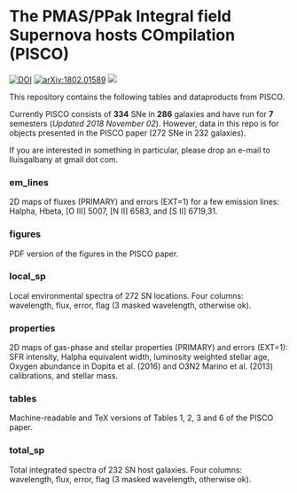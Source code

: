 # The PMAS/PPak Integral field Supernova hosts COmpilation (PISCO)

[![DOI](https://zenodo.org/badge/DOI/10.5281/zenodo.1172732.svg)](https://doi.org/10.5281/zenodo.1172732)
[![arXiv:1802.01589](https://img.shields.io/badge/astro--ph.GA-arXiv%3A1802.01589-B31B1B.svg)](https://arxiv.org/abs/1802.01589)
![](https://img.shields.io/badge/Updated-November%232018-green.svg)

This repository contains the following tables and dataproducts from PISCO. 

Currently PISCO consists of **334** SNe in **286** galaxies and have run for **7** semesters (_Updated 2018 November 02_). However, data in this repo is for objects presented in the PISCO paper (272 SNe in 232 galaxies).

If you are interested in something in particular, please drop an e-mail to lluisgalbany at gmail dot com.


<!--- Publications using PISCO data:
- Galbany et al. 2014
- Galbany et al. 2016
- Galbany et al. 2018
- de Jaeger et al. in prep. 
- González-Gaitán et al. in prep.
- Xiao et et al. in prep. --->



### em_lines

2D maps of fluxes (PRIMARY) and errors (EXT=1) for a few emission lines: Halpha, Hbeta, [O III] 5007, [N II] 6583, and [S II] 6719,31.

### figures

PDF version of the figures in the PISCO paper.

### local_sp

Local environmental spectra of 272 SN locations. Four columns: wavelength, flux, error, flag (3 masked wavelength, otherwise ok).

### properties

2D maps of gas-phase and stellar properties (PRIMARY) and errors (EXT=1): SFR intensity, Halpha equivalent width, luminosity weighted stellar age, Oxygen abundance in Dopita et al. (2016) and O3N2 Marino et al. (2013) calibrations, and stellar mass.

### tables

Machine-readable and TeX versions of Tables 1, 2, 3 and 6 of the PISCO paper.

### total_sp

Total integrated spectra of 232 SN host galaxies. Four columns: wavelength, flux, error, flag (3 masked wavelength, otherwise ok).
